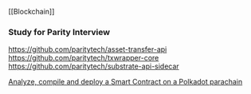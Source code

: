 [[Blockchain]]

### Study for Parity Interview
https://github.com/paritytech/asset-transfer-api
https://github.com/paritytech/txwrapper-core
https://github.com/paritytech/substrate-api-sidecar

[Analyze, compile and deploy a Smart Contract on a Polkadot parachain](https://rtomas.hashnode.dev/analyze-compile-and-deploy-a-smart-contract-on-a-polkadot-parachain)